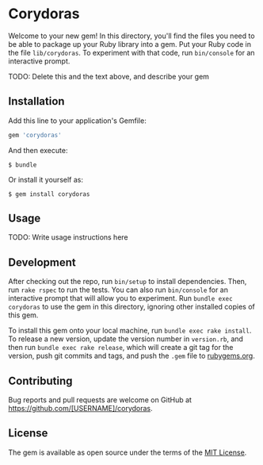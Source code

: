 # Corydoras

Welcome to your new gem! In this directory, you'll find the files you need to be able to package up your Ruby library into a gem. Put your Ruby code in the file `lib/corydoras`. To experiment with that code, run `bin/console` for an interactive prompt.

TODO: Delete this and the text above, and describe your gem

## Installation

Add this line to your application's Gemfile:

```ruby
gem 'corydoras'
```

And then execute:

    $ bundle

Or install it yourself as:

    $ gem install corydoras

## Usage

TODO: Write usage instructions here

## Development

After checking out the repo, run `bin/setup` to install dependencies. Then, run `rake rspec` to run the tests. You can also run `bin/console` for an interactive prompt that will allow you to experiment. Run `bundle exec corydoras` to use the gem in this directory, ignoring other installed copies of this gem.

To install this gem onto your local machine, run `bundle exec rake install`. To release a new version, update the version number in `version.rb`, and then run `bundle exec rake release`, which will create a git tag for the version, push git commits and tags, and push the `.gem` file to [rubygems.org](https://rubygems.org).

## Contributing

Bug reports and pull requests are welcome on GitHub at https://github.com/[USERNAME]/corydoras.


## License

The gem is available as open source under the terms of the [MIT License](http://opensource.org/licenses/MIT).

